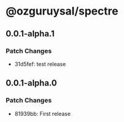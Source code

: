 # @ozguruysal/spectre

## 0.0.1-alpha.1

### Patch Changes

- 31d5fef: test release

## 0.0.1-alpha.0

### Patch Changes

- 81939bb: First release
